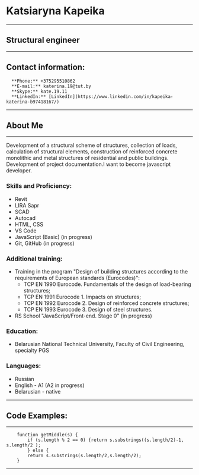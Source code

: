  # Katsiaryna Kapeika 
---
## Structural engineer
---
## Contact information:
      **Phone:** +375295510862
      **E-mail:** katerina.19@tut.by
      **Skype:** kate.19.11
      **LinkedIn:** [LinkedIn](https://www.linkedin.com/in/kapeika-katerina-b97418167/)
      
---
## About Me
---
Development of a structural scheme of structures, collection of loads, calculation of structural elements, construction of reinforced concrete monolithic and metal structures of residential and public buildings. Development of project documentation.I want to become javascript developer.
### Skills and Proficiency:
* Revit
* LIRA Sapr
* SCAD
* Autocad
* HTML, CSS
* VS Code
* JavaScript (Basic) (in progress)
* Git, GitHub (in progress)
### Additional training:
* Training in the program "Design of building structures according to the requirements of European standards (Eurocodes)": 
  * TCP EN 1990 Eurocode. Fundamentals of the design of load-bearing structures; 
  * TCP EN 1991 Eurocode 1. Impacts on structures; 
  * TCP EN 1992 Eurocode 2. Design of reinforced concrete structures; 
  * TCP EN 1993 Eurocode 3. Design of steel structures.
* RS School "JavaScript/Front-end. Stage 0" (in progress)
### Education:
* Belarusian National Technical University, Faculty of Civil Engineering, specialty PGS 
### Languages:
* Russian
* English - A1 (A2 in progress)
* Belarusian - native
---
## Code Examples:
---
```
    function getMiddle(s) { 
        if (s.length % 2 == 0) {return s.substrings((s.length/2)-1, s.length/2 );
        } else {
        return s.substrings(s.length/2,s.length/2);
    }
```
---